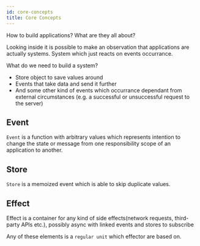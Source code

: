 ```yaml
---
id: core-concepts
title: Core Concepts
---
```


How to build applications? What are they all about?

Looking inside it is possible to make an observation that applications are actually systems.
System which just reacts on events occurrance.

What do we need to build a system?

- Store object to save values around
- Events that take data and send it further
- And some other kind of events which occurrance dependant from external circumstances (e.g. a successful or unsuccessful request to the server)

## Event
 
`Event` is a function with arbitrary values which represents intention to change the state or message from one responsibility scope of an application to another.

## Store

`Store` is a memoized event which is able to skip duplicate values. 

## Effect

Effect is a container for any kind of side effects(network requests, third-party APIs etc.), possibly async with linked events and stores to subscribe



Any of these elements is a `regular unit` which effector are based on.

<!-- ## Event

[_Event_] is an intention to change state.

```js
const event = createEvent()
const onMessage = createEvent()

const socket = new WebSocket('wss://echo.websocket.org')
socket.onmessage = msg => onMessage(msg)

const data = onMessage.map(msg => msg.data).map(JSON.parse)

// Handle side effects
data.watch(console.log)
```

## Effect

[_Effect_] is a container for async function.

It can be safely used in place of the original async function.

The only requirement for the function:

- **Must** have zero or one argument

```js
const getUserFx = createEffect(async params => {
  const req = await fetch(`https://example.com/get-user/${params.id}`)
  return req.json()
})

// subscribe to effect call
getUserFx.watch(params => {
  console.log(params) // {id: 1}
})

// subscribe to promise resolve
getUserFx.done.watch(({result, params}) => {
  console.log(params) // {id: 1}
  console.log(result) // resolved value
})

// subscribe to promise reject (or throw)
getUserFx.fail.watch(({error, params}) => {
  console.error(params) // {id: 1}
  console.error(error) // rejected value
})

// you can replace function anytime
getUserFx.use(() => 'test result')

// call effect with your params
getUserFx({id: 1})

const data = await getUserFx({id: 2}) // handle promise
```

## Store

[_Store_] is an object that holds the state tree. There can be multiple stores.

```js
const users = createStore([]) // <-- Default state
  // add reducer for getUser.doneData event (fires when promise resolved)
  .on(getUserFx.doneData, (state, user) => [...state, user])

const messages = createStore([])
  // from WebSocket
  .on(data, (state, message) => [...state, message])

users.watch(console.log) // [{id: 1, ...}, {id: 2, ...}]
messages.watch(console.log)
```

[_store_]: ../api/effector/Store.md
[_effect_]: ../api/effector/Effect.md
[_event_]: ../api/effector/Event.md -->
